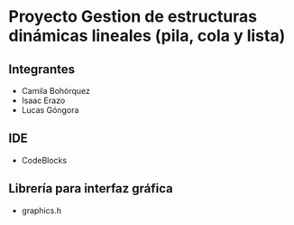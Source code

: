 # Proyecto Gestion de estructuras dinámicas lineales (pila, cola y lista)
## Integrantes
* Camila Bohórquez
* Isaac Erazo
* Lucas Góngora
## IDE
* CodeBlocks
## Librería para interfaz gráfica
* graphics.h
